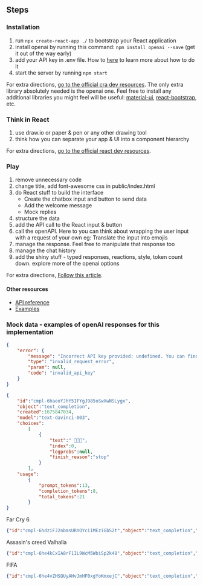 ## Steps

### Installation

1. run `npx create-react-app ./` to bootstrap your React application
2. install openai by running this command: `npm install openai --save` (get it out of the way early)
3. add your API key in .env file. How to [here](https://create-react-app.dev/docs/adding-custom-environment-variables/) to learn more about how to do it
4. start the server by running `npm start`

For extra directions, [go to the official cra dev resources](https://create-react-app.dev/docs/getting-started).
The only extra library absolutely needed is the openai one.
Feel free to install any additional libraries you might feel will be useful: [material-ui](https://mui.com/material-ui/getting-started/installation/), [react-bootstrap](https://react-bootstrap.github.io/getting-started/introduction), etc.

### Think in React

1. use draw.io or paper & pen or any other drawing tool
2. think how you can separate your app & UI into a component hierarchy

For extra directions, [go to the official react dev resources](https://react.dev/learn/thinking-in-react).

### Play

1. remove unnecessary code
2. change title, add font-awesome css in public/index.html
3. do React stuff to build the interface
    - Create the chatbox input and button to send data
    - Add the welcome message
    - Mock replies
4. structure the data
5. add the API call to the React input & button
6. call the openAPI. Here to you can think about wrapping the user input with a request of your own
    eg: Translate the input into emojis
7. manage the response. Feel free to manipulate that response too
8. manage the chat history
9. add the shiny stuff - typed responses, reactions, style, token count down. explore more of the openai options

For extra directions, [Follow this article](https://www.freecodecamp.org/news/generate-images-using-react-and-dall-e-api-react-and-openai-api-tutorial/).

#### Other resources

- [API reference](https://platform.openai.com/docs/api-reference)
- [Examples](https://platform.openai.com/examples)

### Mock data - examples of openAI responses for this implementation

```json
{
    "error": {
        "message": "Incorrect API key provided: undefined. You can find your API key at https://platform.openai.com/account/api-keys.",
        "type": "invalid_request_error",
        "param": null,
        "code": "invalid_api_key"
    }
}
```

```json
{
    "id":"cmpl-6haeoYJhY5IFYgJ985oSwXwNSLygx",
    "object":"text_completion",
    "created":1675847034,
    "model":"text-davinci-003",
    "choices":
        [
            {
                "text":" 🤠🔫👑",
                "index":0,
                "logprobs":null,
                "finish_reason":"stop"
            }
        ],
    "usage":
        {
            "prompt_tokens":13,
            "completion_tokens":8,
            "total_tokens":21
        }
}
```

Far Cry 6

```json
{"id":"cmpl-6hdziFJ2nbmsURYOYciiMEziGbS2t","object":"text_completion","created":1675859862,"model":"text-davinci-003","choices":[{"text":" 🔫 🔥 🗺️","index":0,"logprobs":null,"finish_reason":"stop"}],"usage":{"prompt_tokens":13,"completion_tokens":10,"total_tokens":23}}
```

Assasin's creed Valhalla

```json
{"id":"cmpl-6he4kCxIA8rF1IL9WcM5WbiSp2k48","object":"text_completion","created":1675860174,"model":"text-davinci-003","choices":[{"text":" 🤺⚔️🗡️🗿","index":0,"logprobs":null,"finish_reason":"stop"}],"usage":{"prompt_tokens":16,"completion_tokens":14,"total_tokens":30}}
```

FIFA

```json
{"id":"cmpl-6he4vZHSQUyAHvJmHF0xgYoKmxejC","object":"text_completion","created":1675860185,"model":"text-davinci-003","choices":[{"text":" 🎮⚽️","index":0,"logprobs":null,"finish_reason":"stop"}],"usage":{"prompt_tokens":12,"completion_tokens":7,"total_tokens":19}}
```